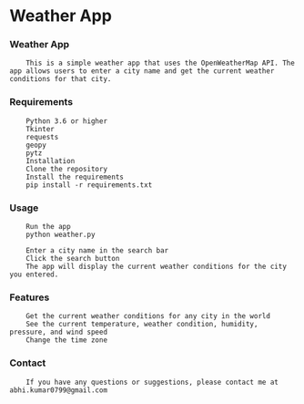 # Weather App

### Weather App
        This is a simple weather app that uses the OpenWeatherMap API. The app allows users to enter a city name and get the current weather conditions for that city.

### Requirements
        Python 3.6 or higher
        Tkinter
        requests
        geopy
        pytz
        Installation
        Clone the repository
        Install the requirements
        pip install -r requirements.txt

### Usage
        Run the app
        python weather.py

        Enter a city name in the search bar
        Click the search button
        The app will display the current weather conditions for the city you entered.

### Features
        Get the current weather conditions for any city in the world
        See the current temperature, weather condition, humidity, pressure, and wind speed
        Change the time zone
### Contact
        If you have any questions or suggestions, please contact me at abhi.kumar0799@gmail.com
